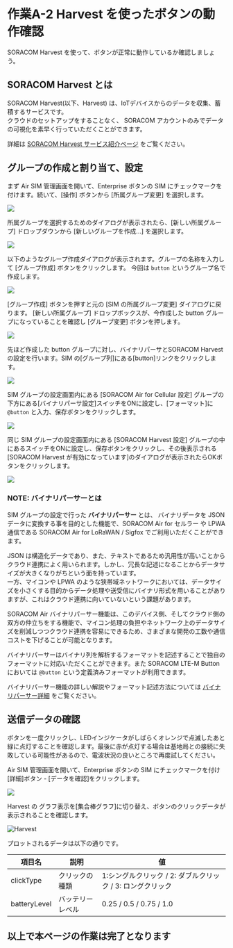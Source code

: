 # 作業A-2 Harvest を使ったボタンの動作確認

SORACOM Harvest を使って、ボタンが正常に動作しているか確認しましょう。

## SORACOM Harvest とは

SORACOM Harvest(以下、Harvest) は、IoTデバイスからのデータを収集、蓄積するサービスです。  
クラウドのセットアップをすることなく、 SORACOM アカウントのみでデータの可視化を素早く行っていただくことができます。

詳細は [SORACOM Harvest サービス紹介ページ](https://soracom.jp/services/harvest/) をご覧ください。

## グループの作成と割り当て、設定

まず Air SIM 管理画面を開いて、Enterprise ボタンの SIM にチェックマークを付けます。続いて、[操作] ボタンから [所属グループ変更] を選択します。

![](https://dev.soracom.io/jp/img/gs_harvest/gp_group.png)

所属グループを選択するためのダイアログが表示されたら、[新しい所属グループ] ドロップダウンから [新しいグループを作成…] を選択します。

![](https://dev.soracom.io/jp/img/gs_harvest/gp_changegroup.png)

以下のようなグループ作成ダイアログが表示されます。グループの名称を入力して [グループ作成] ボタンをクリックします。 今回は `button` というグループ名で作成します。

![](https://dev.soracom.io/jp/img/gs_button/group_configuration_1.png)

[グループ作成] ボタンを押すと元の [SIM の所属グループ変更] ダイアログに戻ります。 [新しい所属グループ] ドロップボックスが、今作成した button グループになっていることを確認し [グループ変更] ボタンを押します。

![](https://dev.soracom.io/jp/img/gs_button/group_configuration_2.png)

先ほど作成した button グループに対し、バイナリパーサとSORACOM Harvest の設定を行います。SIM の[グループ列]にある[button]リンクをクリックします。

![](https://dev.soracom.io/jp/img/gs_button/group_configuration_3.png)

SIM グループの設定画面内にある [SORACOM Air for Cellular 設定] グループの下方にある[バイナリパーサ設定]スイッチをONに設定し、[フォーマット]に `@button` と入力、保存ボタンをクリックします。

![](https://dev.soracom.io/jp/img/gs_button/group_configuration_4.png)

同じ SIM グループの設定画面内にある [SORACOM Harvest 設定] グループの中にあるスイッチをONに設定し、保存ボタンをクリックし、その後表示される [SORACOM Harvest が有効になっています]のダイアログが表示されたらOKボタンをクリックします。

![](https://dev.soracom.io/jp/img/gs_harvest/group_configuration_6.png)

### NOTE: バイナリパーサーとは

SIM グループの設定で行った **バイナリパーサー** とは、 バイナリデータを JSON データに変換する事を目的とした機能で、SORACOM Air for セルラー や LPWA通信である SORACOM Air for LoRaWAN / Sigfox でご利用いただくことができます。

JSON は構造化データであり、また、テキストであるため汎用性が高いことからクラウド連携によく用いられます。しかし、冗長な記述になることからデータサイズが大きくなりがちという面を持っています。  
一方、マイコンや LPWA のような狭帯域ネットワークにおいては、データサイズを小さくする目的からデータ処理や送受信にバイナリ形式を用いることがありますが、これはクラウド連携に向いていないという課題があります。

SORACOM Air バイナリパーサー機能は、このデバイス側、そしてクラウド側の双方の仲立ちをする機能で、マイコン処理の負担やネットワーク上のデータサイズを削減しつつクラウド連携を容易にできるため、さまざまな開発の工数や通信コストを下げることが可能となります。

バイナリパーサーはバイナリ列を解析するフォーマットを記述することで独自のフォーマットに対応いただくことができます。また SORACOM LTE-M Button においては `@button` という定義済みフォーマットが利用できます。

バイナリパーサー機能の詳しい解説やフォーマット記述方法については [バイナリパーサー詳細](https://dev.soracom.io/jp/docs/binary_parser/) をご覧ください。

## 送信データの確認

ボタンを一度クリックし、LEDインジケータがしばらくオレンジで点滅したあと緑に点灯することを確認します。最後に赤が点灯する場合は基地局との接続に失敗している可能性があるので、電波状況の良いところで再度試してください。

Air SIM 管理画面を開いて、Enterprise ボタンの SIM にチェックマークを付け[詳細]ボタン - [データを確認]をクリックします。

![](https://dev.soracom.io/jp/img/gs_button/send_click_event_1.png)

Harvest の グラフ表示を[集合棒グラフ]に切り替え、ボタンのクリックデータが表示されることを確認します。

![Harvest](https://docs.google.com/drawings/d/e/2PACX-1vQzMk8UHSE0Sf2Q2YC-TyIHzHTAxvL2OI-EJtLI7e1vONEpt67CqC7NTDO96AZiBWGaMMbchkISUYuI/pub?w=918&h=580)

プロットされるデータは以下の通りです。

| 項目名 | 説明 | 値 |
|-------|------|----|
| clickType	| クリックの種類 | 1:シングルクリック / 2: ダブルクリック / 3: ロングクリック |
| batteryLevel | バッテリーレベル | 0.25 / 0.5 / 0.75 / 1.0 |

## 以上で本ページの作業は完了となります
